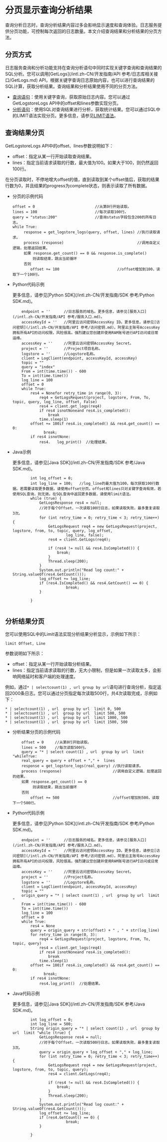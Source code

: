 # 分页显示查询分析结果

查询分析日志时，查询分析结果内容过多会影响显示速度和查询体验。日志服务提供分页功能，可控制每次返回的日志数量。本文介绍查询结果和分析结果的分页方法。

## 分页方式

日志服务查询和分析功能支持在查询分析语句中同时实现关键字查询和查询结果的SQL分析。您可以调用[GetLogs](/intl.zh-CN/开发指南/API 参考/日志库相关接口/GetLogs.md) API，根据关键字查询日志原始内容，也可以进行查询结果的SQL计算，获取分析结果。查询结果和分析结果使用不同的分页方法。

-   [查询语句](/intl.zh-CN/查询与分析/查询语法与功能/查询语法.md)：使用关键字查询，获取原始日志内容。您可以通过GetLogstoreLogs API中的offset和lines参数实现分页。
-   [分析语句](/intl.zh-CN/查询与分析/实时分析简介.md)：使用SQL对查询结果进行分析，获取统计结果。您可以通过SQL中的LIMIT语法实现分页。更多信息，请参见[LIMIT语法](/intl.zh-CN/查询与分析/SQL分析语法与功能/LIMIT语法.md)。

## 查询结果分页

GetLogstoreLogs API中的offset、lines参数说明如下：

-   offset：指定从某一行开始读取查询结果。
-   lines：指定当前请求读取的行数，最大值为100。如果大于100，则仍然返回100行。

在分页读取时，不停地增大offset的值，直到读取到某个offset值后，获取的结果行数为0，并且结果的progress为complete状态，则表示读取了所有数据。

-   分页的示例代码

    ```
    offset = 0                           //从第0行开始读取。
    lines = 100                          //每次读取100行。
    query = "status:200"                 //查询status字段包含200的所有日志。
    while True:
         response = get_logstore_logs(query, offset, lines) //执行读取请求。
         process (response)                                 //调用自定义逻辑，处理返回结果。
         如果 response.get_count() == 0 && response.is_complete()   
             则读取结束，跳出当前循环
         否则
            offset += 100                          //offset增加到100，读取下一个100行。
    ```

-   Python代码示例

    更多信息，请参见[Python SDK](/intl.zh-CN/开发指南/SDK 参考/Python SDK.md)。

    ```
        endpoint = ''      //日志服务的域名。更多信息，请参见[服务入口](/intl.zh-CN/开发指南/API 参考/服务入口.md)。
        accessKeyId = ''   //阿里云访问密钥AccessKey ID。更多信息，请参见[访问密钥](/intl.zh-CN/开发指南/API 参考/访问密钥.md)。阿里云主账号AccessKey拥有所有API的访问权限，风险很高。强烈建议您创建并使用RAM账号进行API访问或日常运维。
        accessKey = ''     //阿里云访问密钥AccessKey Secret。
        project = ''       //Project项目名称。
        logstore = ''      //Logstore名称。
        client = LogClient(endpoint, accessKeyId, accessKey)
        topic = ""
        query = "index"
        From = int(time.time()) - 600
        To = int(time.time())
        log_line = 100
        offset = 0
        while True:
            res4 = Nonefor retry_time in range(0, 3):
                req4 = GetLogsRequest(project, logstore, From, To, topic, query, log_line, offset, False)
                res4 = client.get_logs(req4)
                if res4 isnotNoneand res4.is_completed():
                    break
                time.sleep(1)
            offset += 100if res4.is_completed() && res4.get_count() == 0:
                  break;
            if res4 isnotNone:
                res4.   log_print()  //处理结果。
    ```

-   Java示例

    更多信息，请参见[Java SDK](/intl.zh-CN/开发指南/SDK 参考/Java SDK.md)。

    ```
            int log_offset = 0;
            int log_line = 100;   //log_line的最大值为100，每次获取100行数据。若需要读取更多数据，请使用offset分页。offset和lines只对关键字查询有效，若使用SQL查询，则无效。在SQL查询中返回更多数据，请使用limit语法。
            while (true) {
                GetLogsResponse res4 = null;
                //对于每个Offset，一次读取100行日志，如果读取失败，最多重复读取3次。
                for (int retry_time = 0; retry_time < 3; retry_time++) {
                    GetLogsRequest req4 = new GetLogsRequest(project, logstore, from, to, topic, query, log_offset,
                            log_line, false);
                    res4 = client.GetLogs(req4);
    
                    if (res4 != null && res4.IsCompleted()) {
                        break;
                    }
                    Thread.sleep(200);
                }
                System.out.println("Read log count:" + String.valueOf(res4.GetCount()));
                log_offset += log_line;
                if (res4.IsCompleted() && res4.GetCount() == 0) {
                            break;
                }
    
            }
                        
    ```


## 分析结果分页

您可以使用SQL中的Limit语法实现分析结果分析显示，示例如下所示：

```
limit Offset, Line
```

参数说明如下所示：

-   offset：指定从某一行开始读取分析结果。
-   lines：指定当前请求读取的行数，无大小限制，但是如果一次读取太多，会影响网络延时和客户端的处理速度。

例如，通过`* | selectcount(1) , url group by url`语句进行查询分析，指定返回2000条日志。您可以通过分页指定每次读取500行，共4次读取完成，示例如下：

```
* | selectcount(1) , url  group by url  limit 0, 500
* | selectcount(1) , url  group by url  limit 500, 500
* | selectcount(1) , url  group by url  limit 1000, 500
* | selectcount(1) , url  group by url  limit 1500, 500
```

-   分析结果分页的示例代码

    ```
        offset = 0     //从第0行开始读取。
        lines = 500    //每次读取500行。
        query = "* | select count(1) , url  group by url  limit "whileTrue:
        real_query = query + offset + "," +  lines
        response = get_logstore_logs(real_query) //执行读取请求。
        process (response)                       //调用自定义逻辑，处理返回的结果。
        如果 response.get_count() == 0   
             则读取结束，跳出当前循环
        否则
            offset += 500                        //offset增加到500，读取下一个500行。
    ```

-   Python代码示例

    更多信息，请参见[Python SDK](/intl.zh-CN/开发指南/SDK 参考/Python SDK.md)。

    ```
        endpoint = ''      //日志服务的域名。更多信息，请参见[服务入口](/intl.zh-CN/开发指南/API 参考/服务入口.md)。 
        accessKeyId = ''   //阿里云访问密钥AccessKey ID。更多信息，请参见[访问密钥](/intl.zh-CN/开发指南/API 参考/访问密钥.md)。阿里云主账号AccessKey拥有所有API的访问权限，风险很高。强烈建议您创建并使用RAM账号进行API访问或日常运维。
        accessKey = ''     //阿里云访问密钥AccessKey Secret。
        project = ''       //Project名称。
        logstore = ''      //Logstore名称。
        client = LogClient(endpoint, accessKeyId, accessKey)
        topic = ""
        origin_query = "* | select count(1) , url  group by url  limit "
        From = int(time.time()) - 600
        To = int(time.time())
        log_line = 100
        offset = 0
        while True:
            res4 = None
            query = origin_query + str(offset) + " , " + str(log_line)
            for retry_time in range(0, 3):
                req4 = GetLogsRequest(project, logstore, From, To, topic, query)
                res4 = client.get_logs(req4)
                if res4 isnotNoneand res4.is_completed():
                    break
                time.sleep(1)
            offset += 100if res4.is_completed() && res4.get_count() == 0:
                  break;
            if res4 isnotNone:
                res4.log_print()  //处理结果。
    ```

-   Java代码示例

    更多信息，请参见[Java SDK](/intl.zh-CN/开发指南/SDK 参考/Java SDK.md)。

    ```
            int log_offset = 0;
            int log_line = 500;
            String origin_query = "* | select count(1) , url  group by url  limit "while (true) {
                GetLogsResponse res4 = null;
                //对于每个Offset，一次读取500行日志。如果读取失败，最多重复读取3次。
                query = origin_query + log_offset + "," + log_line;
                for (int retry_time = 0; retry_time < 3; retry_time++) {
                    GetLogsRequest req4 = new GetLogsRequest(project, logstore, from, to, topic, query);
                    res4 = client.GetLogs(req4);
    
                    if (res4 != null && res4.IsCompleted()) {
                        break;
                    }
                    Thread.sleep(200);
                }
                System.out.println("Read log count:" + String.valueOf(res4.GetCount()));
                log_offset += log_line;
                if (res4.GetCount() == 0) {
                            break;
                }
    
            }
    ```


